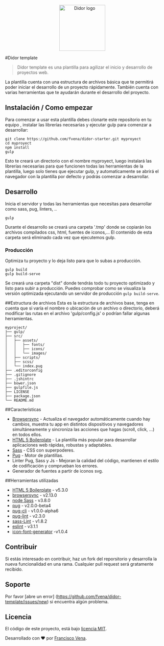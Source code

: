 <p align="center">
  <a href="http://www.fvena.com/didor/">
    <img src="http://www.fvena.com/didor/img/didor-logo.png" alt="Didor logo" width="150px" />
  </a>
</p>


#Didor template
> Didor template es una plantilla para agilizar el inicio y desarrollo de
proyectos web.

La plantilla cuenta con una estructura de archivos básica que te permitirá poder
iniciar el desarrollo de un proyecto rápidamente. También cuenta con varias
herramientas que te ayudarán durante el desarrollo del proyecto.


## Instalación / Como empezar

Para comenzar a usar esta plantilla debes clonarte este repositorio en tu equipo
, instalar las librerías necesarias y ejecutar gulp para comenzar
a desarrollar:

```shell
git clone https://github.com/fvena/didor-starter.git myproyect
cd myproyect
npm install
gulp
```

Esto te creará un directorio con el nombre myproyect, luego instalará las
librerías necesarias para que funcionen todas las herramientas de la plantilla,
luego solo tienes que ejecutar gulp, y automaticamente se abrirá el navegador
con la plantilla por defecto y podrás comenzar a desarrollar.


## Desarrollo

Inicia el servidor y todas las herramientas que necesitas para desarrollar como
sass, pug, linters, ..

```shell
gulp
```

Durante el desarrollo se creará una carpeta '.tmp' donde se copiarán los
archivos compilados css, html, fuentes de iconos,... El contenido de esta
carpeta será eliminado cada vez que ejecutemos gulp.


### Producción

Optimiza tu proyecto y lo deja listo para que lo subas a producción.

```shell
gulp build
gulp build-serve
```

Se creará una carpeta "dist" donde tendrás todo tu proyecto optimizado y listo para
subir a producción. Puedes comprobar como se visualiza la versión optimizada
ejecutando un servidor de producción `gulp build-serve`.


##Estructura de archivos
Esta es la estructura de archivos base, tenga en cuenta que si varía el nombre o
ubicación de un archivo o directorio, deberá modificar las rutas en el archivo
'gulp/config.js' o podrían fallar algunas herramientas.

```
myproject/
├── gulp/
├── src/
│   ├── assets/
│   │   ├── fonts/
│   │   ├── icons/
│   │   └── images/
│   ├── scripts/
│   ├── scss/
│   └── index.pug
├── .editorconfig
├── .gitignore
├── .jshintrc
├── bower.json
├── gulpfile.js
├── LICENSE
├── package.json
└── README.md
```


##Características
- [Browsersync](https://browsersync.io/) - Actualiza el navegador automáticamente
cuando hay cambios, muestra tu app en distintos dispositivos y navegadores
simultáneamente y sincroniza las acciones que hagas (scroll, click, ...) en todos
ellos.
- [HTML 5 Boilerplate](https://html5boilerplate.com/) - La plantilla más popular
para desarrollar aplicaciones web rápidas, robustas y adaptables.
- [Sass](http://sass-lang.com/) - CSS con superpoderes.
- [Pug](https://github.com/pugjs/pug) - Motor de plantillas.
- Linter Pug, Sass y Js - Mejoran la calidad del código, mantienen el estilo de
codificación y comprueban los errores.
- Generador de fuentes a partir de iconos svg.


##Herramientas utilizadas
- [HTML 5 Boilerplate](https://html5boilerplate.com/) - v5.3.0
- [browsersync](https://browsersync.io/) - v2.13.0
- [node Sass](https://www.npmjs.com/package/node-sass) - v3.8.0
- [pug](https://github.com/pugjs/pug) - v2.0.0-beta4
- [pug-cli](https://github.com/pugjs/pug-cli) - v1.0.0-alpha6
- [pug-lint](https://github.com/pugjs/pug-lint) - v2.3.0
- [sass-Lint](https://github.com/sasstools/sass-lint) - v1.8.2
- [eslint](http://eslint.org/) - v3.1.1
- [icon-font-generator](https://www.npmjs.com/package/icon-font-generator) -v1.0.4


## Contribuir
Si estás interesado en contribuir, haz un fork del reporsitorio y desarrolla la
nueva funcionalidad en una rama. Cualquier pull request será gratamente recibido.


## Soporte
Por favor [abre un error] (https://github.com/fvena/didor-template/issues/new)
si encuentra algún problema.


## Licencia
El código de este proyecto, está bajo [licencia MIT](https://github.com/fvena/didor-template/LICENSE).


Desarrollado con ♥ por [Francisco Vena](http://www.fvena.com).
